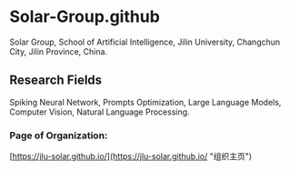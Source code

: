 # Solar-Group.github

Solar Group, School of Artificial Intelligence, Jilin University,  Changchun City, Jilin Province, China.

## Research Fields

Spiking Neural Network, Prompts Optimization, Large Language Models, Computer Vision, Natural Language Processing.



### Page of Organization: 
[https://jlu-solar.github.io/](https://jlu-solar.github.io/ "组织主页")


